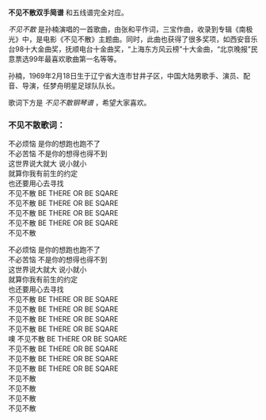 

**不见不散双手简谱** 和五线谱完全对应。

_不见不散_
是孙楠演唱的一首歌曲，由张和平作词，三宝作曲，收录到专辑《南极光》中，是电影《不见不散》主题曲。同时，此曲也获得了很多奖项，如西安音乐台98十大金曲奖，抚顺电台十金曲奖，“上海东方风云榜”十大金曲，“北京晚报”民意票选99年最喜欢歌曲第一名等等。

孙楠，1969年2月18日生于辽宁省大连市甘井子区，中国大陆男歌手、演员、配音、导演，任梦舟明星足球队队长。

歌词下方是 _不见不散钢琴谱_ ，希望大家喜欢。

### 不见不散歌词：

不必烦恼 是你的想跑也跑不了  
不必苦恼 不是你的想得也得不到  
这世界说大就大 说小就小  
就算你我有前生的约定  
也还要用心去寻找  
不见不散 BE THERE OR BE SQARE  
不见不散 BE THERE OR BE SQARE  
不见不散 BE THERE OR BE SQARE  
不见不散 BE THERE OR BE SQARE  
不见不散

不必烦恼 是你的想跑也跑不了  
不必苦恼 不是你的想得也得不到  
这世界说大就大 说小就小  
就算你我有前生的约定  
也还要用心去寻找  
不见不散 BE THERE OR BE SQARE  
不见不散 BE THERE OR BE SQARE  
不见不散 BE THERE OR BE SQARE  
不见不散 BE THERE OR BE SQARE  
噢 不见不散 BE THERE OR BE SQARE  
不见不散 BE THERE OR BE SQARE  
不见不散 BE THERE OR BE SQARE  
不见不散 BE THERE OR BE SQARE  
不见不散  
不见不散  
不见不散  
不见不散

